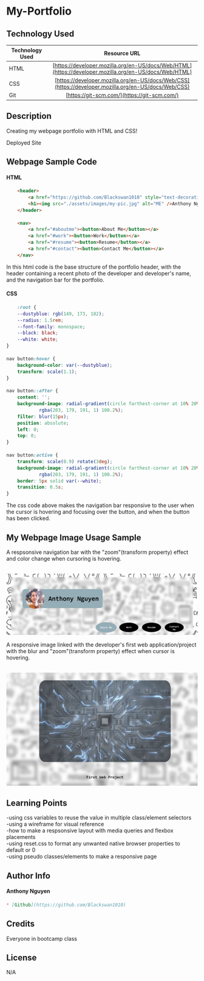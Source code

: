 # My-Portfolio

## Technology Used

| Technology Used         | Resource URL           | 
| ------------- |:-------------:| 
| HTML    | [https://developer.mozilla.org/en-US/docs/Web/HTML](https://developer.mozilla.org/en-US/docs/Web/HTML) | 
| CSS     | [https://developer.mozilla.org/en-US/docs/Web/CSS](https://developer.mozilla.org/en-US/docs/Web/CSS)      |   
| Git | [https://git-scm.com/](https://git-scm.com/)     | 

## Description

Creating my webpage portfolio with HTML and CSS!

Deployed Site []()

## Webpage Sample Code

#### HTML

```html
    <header>
        <a href="https://github.com/Blackswan1010" style="text-decoration: none;">
        <h1><img src="./assets/images/my-pic.jpg" alt="ME" />Anthony Nguyen</h1></a>
    </header>

    <nav>
        <a href="#aboutme"><button>About Me</button></a>
        <a href="#work"><button>Work</button></a>
        <a href="#resume"><button>Resume</button></a>
        <a href="#contact"><button>Contact Me</button></a>
    </nav>
```

In this html code is the base structure of the portfolio header, with the header containing a recent photo of the developer and developer's name, and the navigation bar for the portfolio.

#### CSS
```css
    :root {
    --dustyblue: rgb(149, 173, 182);
    --radius: 1.5rem;
    --font-family: monospace;
    --black: black;
    --white: white;
}

nav button:hover {
    background-color: var(--dustyblue);
    transform: scale(1.1);
}

nav button::after {
    content: '';
    background-image: radial-gradient(circle farthest-corner at 10% 20%, rgba(167, 206, 203, 1) 17.8%,
            rgba(203, 179, 191, 1) 100.2%);
    filter: blur(15px);
    position: absolute;
    left: 0;
    top: 0;
}

nav button:active {
    transform: scale(0.9) rotate(3deg);
    background-image: radial-gradient(circle farthest-corner at 10% 20%, rgba(167, 206, 203, 1) 17.8%,
            rgba(203, 179, 191, 1) 100.2%);
    border: 5px solid var(--white);
    transition: 0.5s;
}

```
The css code above makes the navigation bar responsive to the user when the cursor is hovering and focusing over the button, and when the button has been clicked.


## My Webpage Image Usage Sample

A respsonsive navigation bar with the "zoom"(transform property) effect and color change when cursoring is hovering.
<br/>
<br/>

![Top Header with a responsive nav button](./assets/images/header-portfolio-sample.png)
<br/>

A responsive image linked with the developer's first web application/project with the blur and "zoom"(transform property) effect when cursor is hovering.
<br/>
<br/>

![Work with a respsonsive image link](./assets/images/work-portfolio-sample.png)
<br/>

## Learning Points

-using css variables to reuse the value in multiple class/element selectors
<br/>
-using a wireframe for visual reference
<br/>
-how to make a respsonsive layout with media queries and flexbox placements
<br/>
-using reset.css to format any unwanted native browser properties to default or 0
<br/>
-using pseudo classes/elements to make a responsive page

## Author Info

#### Anthony Nguyen
```md
* [Github](https://github.com/Blackswan1010)
```

## Credits

Everyone in bootcamp class

## License

N/A
